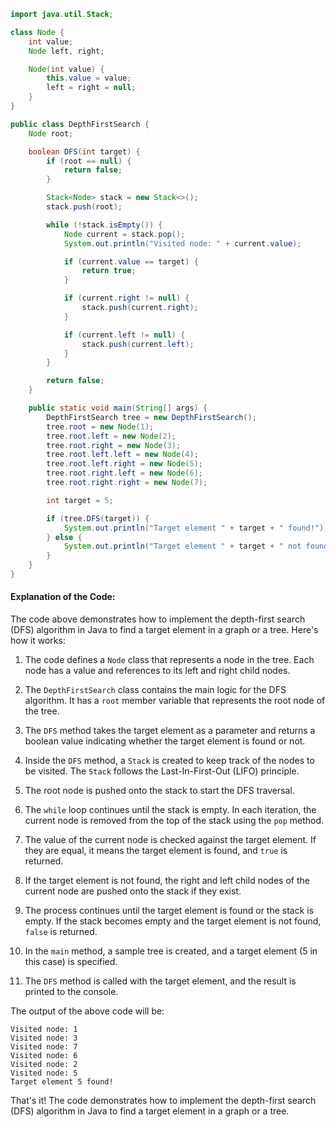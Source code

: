 

```java
import java.util.Stack;

class Node {
    int value;
    Node left, right;

    Node(int value) {
        this.value = value;
        left = right = null;
    }
}

public class DepthFirstSearch {
    Node root;

    boolean DFS(int target) {
        if (root == null) {
            return false;
        }

        Stack<Node> stack = new Stack<>();
        stack.push(root);

        while (!stack.isEmpty()) {
            Node current = stack.pop();
            System.out.println("Visited node: " + current.value);

            if (current.value == target) {
                return true;
            }

            if (current.right != null) {
                stack.push(current.right);
            }

            if (current.left != null) {
                stack.push(current.left);
            }
        }

        return false;
    }

    public static void main(String[] args) {
        DepthFirstSearch tree = new DepthFirstSearch();
        tree.root = new Node(1);
        tree.root.left = new Node(2);
        tree.root.right = new Node(3);
        tree.root.left.left = new Node(4);
        tree.root.left.right = new Node(5);
        tree.root.right.left = new Node(6);
        tree.root.right.right = new Node(7);

        int target = 5;

        if (tree.DFS(target)) {
            System.out.println("Target element " + target + " found!");
        } else {
            System.out.println("Target element " + target + " not found!");
        }
    }
}
```

#### Explanation of the Code:

The code above demonstrates how to implement the depth-first search (DFS) algorithm in Java to find a target element in a graph or a tree. Here's how it works:

1. The code defines a `Node` class that represents a node in the tree. Each node has a value and references to its left and right child nodes.

2. The `DepthFirstSearch` class contains the main logic for the DFS algorithm. It has a `root` member variable that represents the root node of the tree.

3. The `DFS` method takes the target element as a parameter and returns a boolean value indicating whether the target element is found or not.

4. Inside the `DFS` method, a `Stack` is created to keep track of the nodes to be visited. The `Stack` follows the Last-In-First-Out (LIFO) principle.

5. The root node is pushed onto the stack to start the DFS traversal.

6. The `while` loop continues until the stack is empty. In each iteration, the current node is removed from the top of the stack using the `pop` method.

7. The value of the current node is checked against the target element. If they are equal, it means the target element is found, and `true` is returned.

8. If the target element is not found, the right and left child nodes of the current node are pushed onto the stack if they exist.

9. The process continues until the target element is found or the stack is empty. If the stack becomes empty and the target element is not found, `false` is returned.

10. In the `main` method, a sample tree is created, and a target element (5 in this case) is specified.

11. The `DFS` method is called with the target element, and the result is printed to the console.

The output of the above code will be:
```
Visited node: 1
Visited node: 3
Visited node: 7
Visited node: 6
Visited node: 2
Visited node: 5
Target element 5 found!
```

That's it! The code demonstrates how to implement the depth-first search (DFS) algorithm in Java to find a target element in a graph or a tree.

